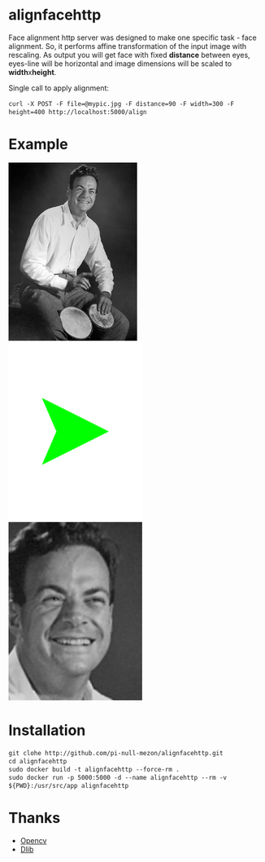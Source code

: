 alignfacehttp
===

Face alignment http server was designed to make one specific task - face alignment. So, it performs affine transformation of the input image with rescaling.
As output you will get face with fixed **distance** between eyes, eyes-line will be horizontal and image dimensions will be scaled to **width**x**height**.

Single call to apply alignment: 

```
curl -X POST -F file=@mypic.jpg -F distance=90 -F width=300 -F height=400 http://localhost:5000/align 
```

# Example

<img src="/pictures/feynman.jpg" height="350"><img src="/pictures/right_arrow.png" height="350"><img src="/pictures/aligned.jpeg" height="350">

# Installation

```
git clohe http://github.com/pi-null-mezon/alignfacehttp.git
cd alignfacehttp
sudo docker build -t alignfacehttp --force-rm .
sudo docker run -p 5000:5000 -d --name alignfacehttp --rm -v ${PWD}:/usr/src/app alignfacehttp
```

# Thanks

* [Opencv](https://opencv.org/)
* [Dlib](http://dlib.net/)






